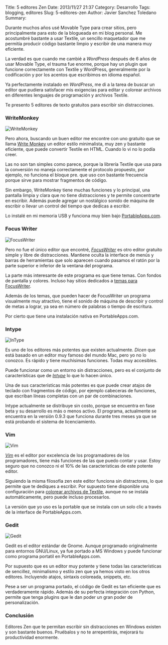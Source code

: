 Title: 5 editores Zen
Date: 2013/11/27 21:37
Category: Desarrollo 
Tags: blogging, editores 
Slug: 5-editores-zen
Author: Javier Sanchez Toledano
Summary: 

Durante muchos años usé Movable Type para crear sitios, pero principalmente para esto de la blogueada en mi blog personal. Me acostumbré bastante a usar Textile, un sencillo maquetador que me permitía producir código bastante limpio y escribir de una manera muy eficiente.

La verdad es que cuando me cambié a *WordPress* después de 6 años de usar Movable Type, el trauma fue enorme, porque hay un plugin que funcione correctamente con Textile y WordPress, generalmente por la codificación y por los acentos que escribimos en idioma español.

Ya perfectamente instalado en *WordPress*, me di a la tarea de buscar un editor que pudiera satisfacer mis exigencias para editar y colorear archivos en diferentes lenguajes de programación y archivos Textile.

Te presento 5 editores de texto gratuitos para escribir sin distracciones.

### WriteMonkey

![WriteMonkey](http://namespace.mx/media/28/writemonkey.png "WriteMokey")

Pero ahora, buscando un buen editor me encontre con uno gratuito que se llama [Write Monkey](href="http://writemonkey.com/index.php) un editor estilo minimalista, muy zen y bastante eficiente, que puede convertir Textile en HTML. Cuando lo vi no lo podía creer.

Las no son tan simples como parece, porque la librería Textile que usa para la conversión no maneja correctamente el protocolo propuesto, por ejemplo, no funciona el bloque pre. que uso con bastante frecuencia porque sirve para mostrar fragmentos de código.

Sin embargo, WriteMonkey tiene muchas funciones y lo principal, una pantalla limpia y clara que no tiene distracciones y te permite concentrarte en escribir. Además puede agregar un nostálgico sonido de máquina de escribir o llevar un control del tiempo que dedicas a escribir.

Lo instalé en mi memoria USB y funciona muy bien bajo [PortableApps.com](http://portableapps.com).

### Focus Writer

![FocusWriter](http://namespace.mx/media/28/focuswriter.png "FocusWriter")

Pero no fue el único editor que encontré, [*FocusWriter*](http://gottcode.org/focuswriter/) es otro editor gratuito simple y libre de distracciones. Mantiene oculta la interface de menús y barras de herramientas que solo aparecen cuando pasamos el ratón por la parte superior e inferior de la ventana del programa.

La parte más interesante de este programa es que tiene temas. Con fondos de pantalla y colores. Incluso hay sitios dedicados a [temas para FocusWriter](href="http://blog.scrybr.com/).

Además de los temas, que pueden hacer de FocusWriter un programa visualmente muy atractivo, tiene el sonido de máquina de describir y control de metas a lograr, ya sea en número de palabras o tiempo de escritura.

Por cierto que tiene una instalación nativa en PortableApps.com.

### Intype

![InType](http://namespace.mx/media/28/intype.png "InType")

Es uno de los editores más potentes que existen actualmente. *Dicen* que está basado en un editor muy famoso del mundo Mac, pero yo no lo conozco. Es rápido y tiene muchísimas funciones. Todas muy accesibles.

Puede funcionar como un entorno sin distracciones, pero es el conjunto de características que de [*Intype*](http://inotai.com/intype/) lo que lo hacen único.

Una de sus características más potentes es que puede crear atajos de teclado con fragmentos de código, por ejemplo cabeceras de funciones, que escriban líneas completas con un par de combinaciones.

Intype actualmente se distribuye sin costo, porque se encuentra en fase beta y su desarrollo es más o menos activo. El programa, actualmente se encuentra en la versión 0.9.3 que funciona durante tres meses ya que se está probando el sistema de licenciamiento.

### Vim

![Vim](http://namespace.mx/media/28/vim.png "Vim")

[*Vim*](http://vim.org) es el editor por excelencia de los programadores de los programadores, tiene más funciones de las que puedo contar y usar. Estoy seguro que no conozco ni el 10% de las características de este potente editor.

Siguiendo la misma filosofía zen este editor funciona sin distractores, lo que permite que te dediques a escribir. Por supuesto tiene disponible una configuración para [colorear archivos de Textile](http://www.vim.org/scripts/script.php?script_id=2305), aunque no se instala automáticamente, pero puede incluso procesarlos.

La versión que yo uso es la portable que se instala con un solo clic a través de la interface de PortableApps.com.

### Gedit

![Gedit](http://namespace.mx/media/28/gedit.png "Gedit")


Gedit es el editor estándar de Gnome. Aunque programado originalmente para entornos GNU/Linux, ya fue portado a MS Windows y puede funcionar como programa portatil en PortableApps.com.

Por supuesto que es un editor muy potente y tiene todas las características de sencillez, minimalismo y estilo zen que ya hemos visto en los otros editores. Incluyendo atajos, sintaxis coloreada, snippets, etc.

Pese a ser un programa portado, el código de Gedit es tan eficiente que es verdaderamente rápido. Además de su perfecta integración con Python, permite que tenga plugins que le dan poder un gran poder de personalización.

### Conclusión

Editores Zen que te permitan escribir sin distracciones en Windows existen y son bastante buenos. Pruébalos y no te arrepentirás, mejorará tu productividad enormente.
